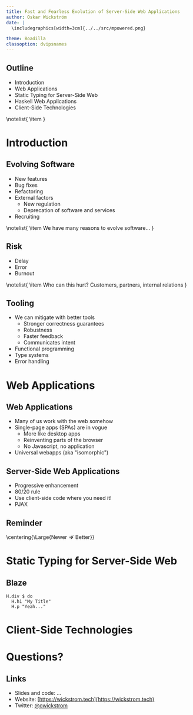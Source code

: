 ```yaml
---
title: Fast and Fearless Evolution of Server-Side Web Applications
author: Oskar Wickström
date: |
  \includegraphics[width=3cm]{../../src/mpowered.png}

theme: Boadilla
classoption: dvipsnames
---
```


## Outline

* Introduction
* Web Applications
* Static Typing for Server-Side Web
* Haskell Web Applications
* Client-Side Technologies

\notelist{
  \item
}

# Introduction

## Evolving Software

* New features
* Bug fixes
* Refactoring
* External factors
  - New regulation
  - Deprecation of software and services
* Recruiting

\notelist{
  \item We have many reasons to evolve software...
}

## Risk

* Delay
* Error
* Burnout

\notelist{
  \item Who can this hurt? Customers, partners, internal relations
}

## Tooling

* We can mitigate with better tools
    - Stronger correctness guarantees
    - Robustness
    - Faster feedback
    - Communicates intent
* Functional programming
* Type systems
* Error handling

# Web Applications

## Web Applications

* Many of us work with the web somehow
* Single-page apps (SPAs) are in vogue
    - More like desktop apps
    - Reinventing parts of the browser
    - No Javascript, no application
* Universal webapps (aka "isomorphic")

## Server-Side Web Applications

* Progressive enhancement
* 80/20 rule
* Use client-side code where you need it!
* PJAX

## Reminder

\centering{\Large{$\text{Newer} \not\Longrightarrow \text{Better}$}}

# Static Typing for Server-Side Web

## Blaze

``` {.haskell}
H.div $ do
  H.h1 "My Title"
  H.p "Yeah..."
```

# Client-Side Technologies

# Questions?

## Links

* Slides and code: ...
* Website: [https://wickstrom.tech](https://wickstrom.tech)
* Twitter: [\@owickstrom](https://twitter.com/owickstrom)
